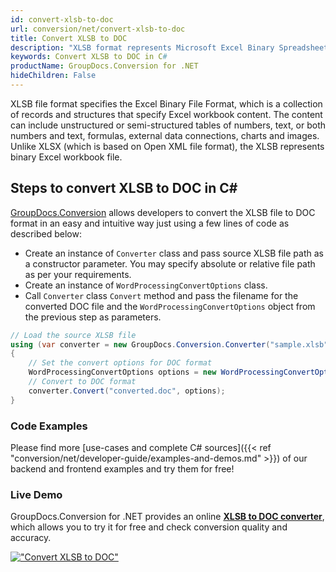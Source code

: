 ```yaml
---
id: convert-xlsb-to-doc
url: conversion/net/convert-xlsb-to-doc
title: Convert XLSB to DOC
description: "XLSB format represents Microsoft Excel Binary Spreadsheet File with .xlsb extension. Learn how to convert XLSB to DOC file programmatically in C# language using GroupDocs.Conversion for .NET library."
keywords: Convert XLSB to DOC in C#
productName: GroupDocs.Conversion for .NET
hideChildren: False
---
```


XLSB file format specifies the Excel Binary File Format, which is a collection of records and structures that specify Excel workbook content. The content can include unstructured or semi-structured tables of numbers, text, or both numbers and text, formulas, external data connections, charts and images. Unlike XLSX (which is based on Open XML file format), the XLSB represents binary Excel workbook file.

## Steps to convert XLSB to DOC in C#

[GroupDocs.Conversion](https://products.groupdocs.com/conversion/net) allows developers to convert the XLSB file to DOC format in an easy and intuitive way just using a few lines of code as described below:

* Create an instance of `Converter` class and pass source XLSB file path as a constructor parameter. You may specify absolute or relative file path as per your requirements. 
* Create an instance of `WordProcessingConvertOptions` class.
* Call `Converter` class `Convert` method and pass the filename for the converted DOC file and the `WordProcessingConvertOptions` object from the previous step as parameters.

```csharp
// Load the source XLSB file
using (var converter = new GroupDocs.Conversion.Converter("sample.xlsb"))
{
    // Set the convert options for DOC format
    WordProcessingConvertOptions options = new WordProcessingConvertOptions();
    // Convert to DOC format
    converter.Convert("converted.doc", options);
}
```

### Code Examples

Please find more [use-cases and complete C# sources]({{< ref "conversion/net/developer-guide/examples-and-demos.md" >}}) of our backend and frontend examples and try them for free!

### Live Demo

GroupDocs.Conversion for .NET provides an online [**XLSB to DOC converter**](https://products.groupdocs.app/conversion/xlsb-to-doc), which allows you to try it for free and check conversion quality and accuracy.

[!["Convert XLSB to DOC"](conversion/net/images/convert-xlsb-to-doc.png)](https://products.groupdocs.app/conversion/xlsb-to-doc)